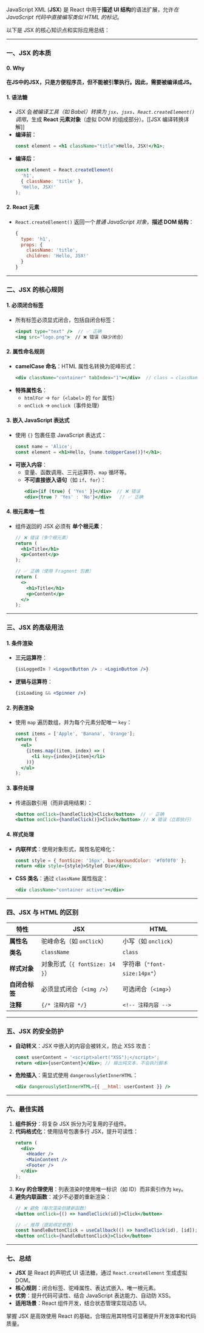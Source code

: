 
JavaScript XML (**JSX**) 是 React 中用于**描述 UI 结构**的语法扩展，允许*在 JavaScript 代码中直接编写类似 HTML 的标记*。

以下是 JSX 的核心知识点和实际应用总结：

---

### **一、JSX 的本质**
#### 0. Why
**在JS中的JSX，只是方便程序员，但不能被引擎执行。因此，需要被编译成JS。**

#### 1. 语法糖
   - JSX 会*被编译工具（如 Babel）转换为 `jsx`、`jsxs`、`React.createElement()` 调用*，生成 **React 元素对象**（虚拟 DOM 的组成部分）。[[JSX 编译转换详解]]
   - **编译前**：
     ```jsx
     const element = <h1 className="title">Hello, JSX!</h1>;
     ```
   - **编译后**：
     ```javascript
     const element = React.createElement(
       'h1',
       { className: 'title' },
       'Hello, JSX!'
     );
     ```

#### 2. React 元素
   - `React.createElement()` 返回一个*普通 JavaScript 对象*，**描述 DOM 结构**：
     ```javascript
     {
       type: 'h1',
       props: {
         className: 'title',
         children: 'Hello, JSX!'
       }
     }
     ```

---

### 二、JSX 的核心规则
#### 1. 必须闭合标签
   - 所有标签必须显式闭合，包括自闭合标签：
     ```jsx
     <input type="text" />  // ✅ 正确
     <img src="logo.png">  // ❌ 错误（缺少闭合）
     ```

#### 2. 属性命名规则
   - **camelCase 命名**：HTML 属性名转换为驼峰形式：
     ```jsx
     <div className="container" tabIndex="1"></div>  // class → className
     ```
   - **特殊属性名**：
     - `htmlFor` → `for`（`<label>` 的 `for` 属性）
     - `onClick` → `onclick`（事件处理）

#### 3. 嵌入 JavaScript 表达式
   - 使用 `{}` 包裹任意 JavaScript 表达式：
     ```jsx
     const name = 'Alice';
     const element = <h1>Hello, {name.toUpperCase()}!</h1>;
     ```
   - **可嵌入内容**：
     - 变量、函数调用、三元运算符、`map` 循环等。
     - **不可直接嵌入语句**（如 `if`、`for`）：
       ```jsx
       <div>{if (true) { 'Yes' }}</div>  // ❌ 错误
       <div>{true ? 'Yes' : 'No'}</div>   // ✅ 正确
       ```

#### 4. 根元素唯一性
   - 组件返回的 JSX 必须有 **单个根元素**：
     ```jsx
     // ❌ 错误（多个根元素）
     return (
       <h1>Title</h1>
       <p>Content</p>
     );
     
     // ✅ 正确（使用 Fragment 包裹）
     return (
       <>
         <h1>Title</h1>
         <p>Content</p>
       </>
     );
     ```

---

### 三、JSX 的高级用法
#### 1. 条件渲染
   - **三元运算符**：
     ```jsx
     {isLoggedIn ? <LogoutButton /> : <LoginButton />}
     ```
   - **逻辑与运算符**：
     ```jsx
     {isLoading && <Spinner />}
     ```

#### 2. 列表渲染
   - 使用 `map` 遍历数组，并为每个元素分配唯一 `key`：
     ```jsx
     const items = ['Apple', 'Banana', 'Orange'];
     return (
       <ul>
         {items.map((item, index) => (
           <li key={index}>{item}</li>
         ))}
       </ul>
     );
     ```

#### 3. 事件处理
   - 传递函数引用（而非调用结果）：
     ```jsx
     <button onClick={handleClick}>Click</button>  // ✅ 正确
     <button onClick={handleClick()}>Click</button> // ❌ 错误（立即执行）
     ```

#### 4. 样式处理
   - **内联样式**：使用对象形式，属性名驼峰化：
     ```jsx
     const style = { fontSize: '16px', backgroundColor: '#f0f0f0' };
     return <div style={style}>Styled Div</div>;
     ```
   - **CSS 类名**：通过 `className` 属性指定：
     ```jsx
     <div className="container active"></div>
     ```

---

### 四、JSX 与 HTML 的区别

| **特性**         | JSX                            | HTML                      |
|------------------|--------------------------------|---------------------------|
| **属性名**       | 驼峰命名（如 `onClick`）       | 小写（如 `onclick`）       |
| **类名**         | `className`                    | `class`                   |
| **样式对象**     | 对象形式（`{ fontSize: 14 }`） | 字符串（`"font-size:14px"`） |
| **自闭合标签**   | 必须显式闭合（`<img />`）      | 可选闭合（`<img>`）        |
| **注释**         | `{/* 注释内容 */}`             | `<!-- 注释内容 -->`        |

---

### 五、JSX 的安全防护
- **自动转义**：JSX 中嵌入的内容会被转义，防止 XSS 攻击：
  ```jsx
  const userContent = '<script>alert("XSS");</script>';
  return <div>{userContent}</div>; // 输出纯文本，不会执行脚本
  ```
- **危险插入**：需显式使用 `dangerouslySetInnerHTML`：
  ```jsx
  <div dangerouslySetInnerHTML={{ __html: userContent }} />
  ```

---

### 六、最佳实践
1. **组件拆分**：将复杂 JSX 拆分为可复用的子组件。
2. **代码格式化**：使用括号包裹多行 JSX，提升可读性：
   ```jsx
   return (
     <div>
       <Header />
       <MainContent />
       <Footer />
     </div>
   );
   ```
3. **Key 的合理使用**：列表渲染时使用唯一标识（如 ID）而非索引作为 `key`。
4. **避免内联函数**：减少不必要的重新渲染：
   ```jsx
   // ❌ 避免（每次渲染创建新函数）
   <button onClick={() => handleClick(id)}>Click</button>
   
   // ✅ 推荐（提前绑定参数）
   const handleButtonClick = useCallback(() => handleClick(id), [id]);
   <button onClick={handleButtonClick}>Click</button>
   ```

---

### 七、总结
- **JSX** 是 React 的声明式 UI 语法糖，通过 `React.createElement` 生成虚拟 DOM。
- **核心规则**：闭合标签、驼峰属性、表达式嵌入、唯一根元素。
- **优势**：提升代码可读性、结合 JavaScript 表达能力、自动防 XSS。
- **适用场景**：React 组件开发，结合状态管理实现动态 UI。

掌握 JSX 是高效使用 React 的基础，合理应用其特性可显著提升开发效率和代码质量。